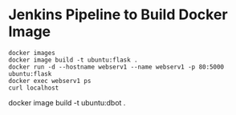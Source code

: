# Jenkins Pipeline to Build Docker Image


``` shell
docker images
docker image build -t ubuntu:flask .
docker run -d --hostname webserv1 --name webserv1 -p 80:5000 ubuntu:flask
docker exec webserv1 ps
curl localhost
```

docker image build -t ubuntu:dbot .